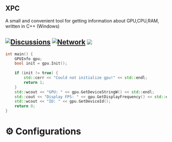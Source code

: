 ## XPC
A small and convenient tool for getting information about GPU,CPU,RAM, written in C++ (Windows)

[![Discussions](https://img.shields.io/github/license/dec0dOS/amazing-github-template.svg?style=flat-square)](https://github.com/ynwqmv/netprotocol/discussions/3)
[![Network](https://img.shields.io/badge/XPC-0.1.0-red.svg)]()
![](https://camo.githubusercontent.com/a080948f1963a87a71216a884b318e6d84825d4cb0be5b242b3153e5b096486c/68747470733a2f2f696d672e736869656c64732e696f2f62616467652f432b2b2d536f6c7574696f6e732d626c75652e7376673f7374796c653d666c6174266c6f676f3d63253242253242)
---

```cpp
int main() {
    GPUInfo gpu;
    bool init = gpu.Init();
    
    if (init != true) {
        std::cerr << "Could not initialize gpu!" << std::endl;
        return 1;
    }
    std::wcout << "GPU: " << gpu.GetDeviceStringW() << std::endl;
    std::cout << "Display FPS: " << gpu.GetDisplayFrequency() << std::endl;
    std::wcout << "ID: " << gpu.GetDeviceId();
    return 0;
}
```

# ⚙️ Configurations
